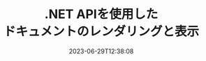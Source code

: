 ---
############################# Static ##########################
layout: "landing"
date: 2023-06-29T12:38:08
draft: false

lang: ja
product: "Viewer"
product_tag: "viewer"
platform: ".NET"
platform_tag: "net"

############################# Drop-down ############################
supported_platforms:
  items:
    # supported_platforms loop
    - title: ".NET"
      tag: "net"
    # supported_platforms loop
    - title: "Java"
      tag: "java"
    # supported_platforms loop
    - title: "Node.js"
      tag: "nodejs-java" 

############################# Head ############################
head_title: ".NET ドキュメント ビューア API、PDF Word Excel 画像 HTML 図のレンダリング"
head_description: "C# ASP.NET ファイル ビューアとレンダリング API。 .NET アプリに PDF ビューア、Word ビューア、Excel ビューア、画像ビューア、HTML ビューア、電子メール ビューア機能を追加します。"

############################# Header ##########################
title: ".NET APIを使用した<br>ドキュメントのレンダリングと表示"
description: "多彩な構成オプションを使用して、180 を超えるドキュメント形式を PDF、HTML、および画像にレンダリングする強力なビューア API。"
words:
  for: "for"

actions:
  main: "無料の NuGet ダウンロード"
  main_link: "https://www.nuget.org/packages/GroupDocs.Viewer"
  alt: "ライセンス"
  alt_link: "https://purchase.groupdocs.com/pricing/viewer/net"
  title: "始める準備はできていますか?"
  description: "GroupDocs.Viewer の機能を無料で試すか、ライセンスをリクエストしてください"

release:
  title: "{0} がリリースされました"
  notes: "新機能を見る"
  downloads: "ダウンロード"
  link: "https://releases.groupdocs.com/viewer/net/release-notes/latest/"

code:
  title: "C# で PDF ファイルをレンダリングする"
  more: "他の例"
  more_link: "https://github.com/groupdocs-viewer/GroupDocs.Viewer-for-.NET"
  install: "dotnet add package GroupDocs.Viewer"
  content: |
    ```csharp {style=abap}   
    // ソース PDF ファイルをロードします
    using (var viewer = new Viewer("resume.pdf"))
    {
        // 出力 HTML オプションを設定します
        var viewOptions = 
        HtmlViewOptions.ForEmbeddedResources("page{0}.html");
        
        // 埋め込みリソースを使用して PDF を HTML        
        viewer.View(viewOptions);
    }
    ```

############################# Overview ############################
overview:
  enable: true
  title: "GroupDocs.Viewer の概要"
  description: ".NET アプリケーションでドキュメント、スライド、図、その他多くの種類のドキュメントをレンダリング、表示、変換するための API"
  features:
    # feature loop
    - title: "ドキュメントを効率的かつ確実に表示する"
      content: "GroupDocs.Viewer API を使用すると、コンテンツとドキュメント構造の整合性を維持しながら、柔軟で強力なオプションを使用して、サポート可能な形式のドキュメントを HTML、JPEG、PNG、PDF に効率的にレンダリングできます。 GroupDocs.Viewer は .NET Framework 4.6.2 および .NET 6.0 をサポートしており、Windows および Linux プラットフォームで動作します。"

    # feature loop
    - title: "最も一般的なファイルおよびドキュメント形式がサポートされています"
      content: "Word、Excel、PDF、PowerPoint、OpenDocument 形式ファミリー、アーカイブ、ラスター画像とベクター画像、電子書籍、プログラミング言語とマークアップ、および暗号化されたファイルを含むその他の多くのファイル タイプを含む、180 を超える最も一般的なファイルおよびドキュメント形式のレンダリングをサポートしています。パスワードで保護されたファイル。"

    # feature loop
    - title: "カスタマイズ可能な出力"
      content: "GroupDocs.Viewer を使用すると、ドキュメントをレンダリングするだけでなく、ドキュメントのどの部分をレンダリングするか、現時点でどのようにレンダリングするかを正確に制御し、レンダリングされた出力にさまざまな変換を適用することもできます。"

    # feature loop
    - title: "ASP.NET Core の UI"
      content: "数分でプロジェクトに追加できる ASP.NET Core 用のオープン ソース UI パッケージが提供されます。 Viewer.UI パッケージには、Angular ベースの Web UI が含まれており、便利な API とデータ ストレージ プロバイダーのセットを提供します。"

############################# Platforms ############################
platforms:
  enable: true
  title: "プラットフォームのサポート"
  description: "GroupDocs.Viewer for .NET は、次のオペレーティング システム、フレームワーク、パッケージ マネージャーをサポートしています。"
  items:
    # platform loop
    - title: "Amazon"
      image: "amazon"
    # platform loop
    - title: "Docker"
      image: "docker"
    # platform loop
    - title: "Azure"
      image: "azure"
    # platform loop
    - title: "VS Code"
      image: "vs_code"
    # platform loop
    - title: "ReSharper"
      image: "resharper"
    # platform loop
    - title: "macOS"
      image: "finder"
    # platform loop
    - title: "Linux"
      image: "linux"
    # platform loop
    - title: "NuGet"
      image: "nuget"
  packages:
    # packages loop
    - title: "Windows 固有のパッケージ"
      content: |
        * .NET Framework 4.6.2+および.NET 6.0をサポート
        * 最も包括的なファイル形式のサポート
        * System.Drawing および System.Drawing.Common に依存します 
      action: "NuGetのダウンロード"
      action_link: "https://www.nuget.org/packages/GroupDocs.Viewer"
    # packages loop
    - title: "クロスプラットフォームパッケージ" 
      content: |
        * .NET 6.0以降のバージョンをサポート 
        * 限られたファイル形式のサポート 
        * Windows、Linux、macOS で動作します 
      action: "NuGetのダウンロード" 
      action_link: "https://www.nuget.org/packages/GroupDocs.Viewer.CrossPlatform" 

############################# File formats ############################
formats:
  enable: true
  title: "サポートされているファイル形式"
  description: |
    GroupDocs.Viewer for .NET は、次の [ファイル形式](https://docs.groupdocs.com/viewer/net/supported-document-formats/) での操作をサポートします。
  groups:
    # group loop
    - color: "green"
      content: |
        ### Microsoft Office、OpenDocument、およびテキスト形式
        * **Word:** DOC, DOCX, DOCM, DOT, DOTX, DOTM, RTF, TXT
        * **Excel:** XLS, XLSX, XLSM, XLSB, XLTM, XLT, XLTM, XLTX
        * **PowerPoint:** PPT, PPTX, PPS, PPSX, PPSM, POT, POTM, POTX, PPTM        
        * **Project:** MPP, MPT, MPX
        * **Outlook:** MSG, EML, EMLX, PST, OST
        * **OneNote:** ONE
        * **OpenDocument:** ODT, OTT, ODS, ODP, OTP, OTS, ODG
        * **Fixed Page Layout:** PDF, TEX, XPS, OXPS
        * **e-Books:** EPUB, MOBI, DjVu
        * **Delimiter-Separated Values:** CSV, TSV
    # group loop
    - color: "blue"
      content: |
        ### 画像、グラフィック、図表
        * **ラスター画像:** BMP, GIF, JPG, PNG, TIFF, WebP, DNG, DIB, Jpeg2000 family
        * **Windows Icon:** ICO
        * **Scalable Vector Graphics:** SVG, CDR, CMX, IGS, SVGZ        
        * **Adobe Photoshop:** PSD, PSB        
        * **Stereo Lithography (3D Printing):** STL        
        * **Medical Imaging:** DICOM
        * **Plotter Documents:** PLT, HPG
        * **Autodesk Design Web Formats:** DWF, DWG
        * **AutoCAD Drawing:** DWT, IFC, STL, CF2        
      # group loop
    - color: "red"
      content: |
        ### 他の        
        * **ウェブ:** HTML, MHT, MHTML, XML
        * **Metafile:** WMF, EMF, CGM, EMZ, WMZ
        * **Visio:** VSD, VDX, VSS, VSSX, VSX, VST, VSTX, VTX, VSDX, VDW, VSTM, VSSM, VSDM
        * **Project:** MPP, MPT, MPX
        * **PostScript:** PS, EPS
        * **アーカイブ:** ZIP, TAR, BZ2, GZ, RAR, RAR5
        * **他の:** VCF, VCARD, NUMBERS, NSF, OBJ
        * **C/C++/C# Files:** C, CC, C# , CPP, CXX, CS, H, HH, M, MM
        * **Java/JavaScript Files:** JAVA, JS, JSON, PROPERTIES

############################# Features ############################
features:
  enable: true
  title: "GroupDocs.Viewer の機能"
  description: "PDF および Office ドキュメントをシームレスにレンダリング、表示、変換"

  items:
    # feature loop
    - icon: "viewhtml"
      title: "HTML でドキュメントを表示する"
      content: "CSS と SVG を使用して、あらゆる種類のドキュメントを HTML ドキュメントに変換し、最新の Web ブラウザで表示できます。"

    # feature loop
    - icon: "rasterize"
      title: "ドキュメントをラスタライズする"
      content: "サポート可能なドキュメント形式をラスター画像にラスター化し、画像形式と圧縮品質を調整できます。"

    # feature loop
    - icon: "sourcecode"
      title: "プログラミング コードのレンダリングとハイライト表示"
      content: "すべての一般的なプログラミング、スクリプト、マークアップ言語をサポートし、構文を解析して強調表示する機能を備えています。"

    # feature loop
    - icon: "convertpdf"
      title: "PDFに変換"
      content: "サポート可能な形式のドキュメントは、調整可能なオプションを使用して簡単に PDF に変換して保存できます。"

    # feature loop
    - icon: "transform"
      title: "変換を適用する"
      content: "出力ドキュメントはレンダリング中に変換できます。ページは回転および/または再配置でき、テキストの透かしをその上に配置できます。"

    # feature loop
    - icon: "adjustment"
      title: "HTML出力調整"
      content: "GroupDocs.Viewer によって生成される出力 HTML ドキュメントは、非常に細かく調整できます。外部リソースまたは埋め込みリソース、コールバックなどを使用して、ストリームまたはファイルに保存できます。"

    # feature loop
    - icon: "complex"
      title: "複雑な文書構造のサポート"
      content: "GroupDocs.Viewer は、単一のドキュメントだけでなく、添付ファイル付きの電子メール メッセージ、フォルダー内の内部ファイルを含む ZIP アーカイブ、複数ページの TIFF 画像など、ドキュメントのリストまたは階層構造を内部に含むファイルもサポートします。"

    # feature loop
    - icon: "optimization"
      title: "最適化オプション"
      content: "GroupDocs.Viewer には、ドキュメントのキャッシュされたバージョンを使用することで読み込み時間を短縮できる、調整可能なキャッシュ サブシステムが含まれています。また、さまざまな形式に対応するさまざまなオプションのセットにより、ドキュメントの一部の不必要な部分や側面 (フォント、非表示のワークシート、電子メールの添付ファイル) をレンダリングから除外して、全体的なパフォーマンスを最適化することができます。"

    # feature loop
    - icon: "passwordprotected"
      title: "パスワードで保護されたドキュメントのサポート"
      content: "GroupDocs.Viewer を使用すると、読み込みオプションでパスワードを指定することで、PDF、WordProcessing、スプレッドシート、プレゼンテーションなど、さまざまな種類の暗号化されたドキュメントを開くことができます。"

############################# Code samples ############################
code_samples:
  enable: true
  title: "コードサンプル"
  description: ".NET 操作用の典型的な GroupDocs.Viewer の使用例"
  items:
    # code sample loop
    - title: "DOCX を HTML にレンダリングする"
      content: |
        [HtmlViewOptions](https://reference.groupdocs.com/viewer/net/groupdocs.viewer.options/htmlviewoptions/) クラス プロパティを使用すると、変換プロセスを制御できます。詳細については、[こちら](https://docs.groupdocs.com/viewer/net/rendering-to-html/)。 たとえば、すべての外部リソースを出力 HTML ファイルに埋め込み、出力ファイルを縮小して、印刷用に最適化することができます。
        {{< landing/code title="C#">}}
        ```csharp {style=abap}
        using GroupDocs.Viewer;
        using GroupDocs.Viewer.Options;
        
        // ビューアをインスタンス化する
        using (Viewer viewer = new Viewer("resume.docx"))
        {
            // 出力HTMLオプションを設定する
            HtmlViewOptions options = HtmlViewOptions.ForEmbeddedResources();
            
            // 埋め込みリソースを使用して DOCX を HTML にレンダリングします
            viewer.View(options);
        }
        ```
        {{< /landing/code >}}
    # code sample loop
    - title: "PPTXをPDFにエクスポート"
      content: |
        [PdfViewOptions](https://reference.groupdocs.com/viewer/net/groupdocs.viewer.options/pdfviewoptions/) クラス インスタンスを作成し、それを [Viewer.View](https://reference.groupdocs.com/viewer/net/groupdocs.viewer/viewer/view/#view) メソッドを使用して、PowerPoint PPTX ファイルを PDF に変換します。 PdfViewOptions クラスのプロパティを使用すると、変換プロセスを制御できます。たとえば、出力 PDF ファイルを保護したり、ページの順序を変更したり、ドキュメントの画像の品質を指定したりできます。詳細については、[次のドキュメント セクション](https://docs.groupdocs.com/viewer/net/rendering-to-pdf/) を参照してください。
        {{< landing/code title="C#">}}
        ```csharp {style=abap}   
        using GroupDocs.Viewer;
        using GroupDocs.Viewer.Options;
        
        using (var viewer = new Viewer("presentation.pptx"))
        {
            // 出力 PDF オプションを設定する       
            var viewOptions = new PdfViewOptions("presentation.pdf");
            
            // PPTXをPDFにエクスポート       
            viewer.View(viewOptions);
        }
        ```
        {{< /landing/code >}}
############################# Reviews ############################
# reviews:
# enable: true
# title: "GroupDocs 製品のレビュー"
# description: "私たちの言葉をそのまま鵜呑みにしないでください。他の開発者の API についての意見をご覧ください"

# items:
#   # review loop
#   - title: "GroupDocs.Viewer"
#     content: "優れたサービスと優れた製品。これらは、GroupDocs.Viewer for .NET の実装プロセス中に非常に役に立ち、迅速に対応してくれましたが、あまりお勧めできません。"
#     author: "Martin Lasarga"
#     company: "Product Manager at Axentria ECM by G.S.I."

#   # review loop
#   - title: "GroupDocs.Viewer"
#     content: "GroupDocs.Viewer for .NET をプロジェクトに実装して使用した後、非常にうまく機能しているように見えます。多くのドキュメントを使用してテストしましたが、これまでのところ良好です。私が投げたものはすべてうまくレンダリングされ、PDF ビューアーや MS Word と同じくらい見栄えがよくなります。"
#     author: "Mats Oustad"
#     company: "Senior Consultant/Partner at Novanet AS"
---